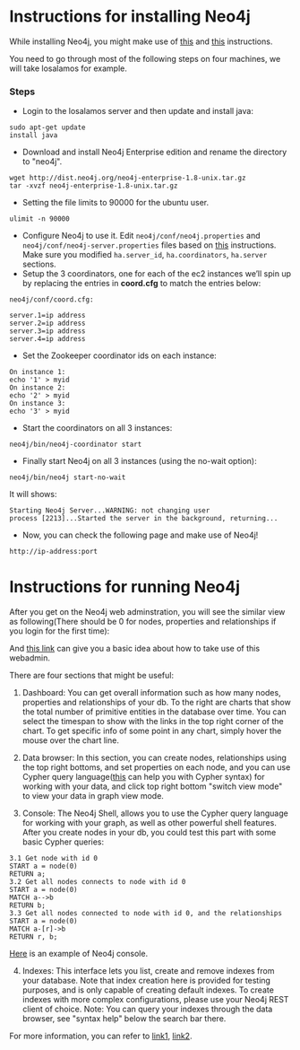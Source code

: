 # Instructions for installing Neo4j
While installing Neo4j, you might make use of [this](http://neo4j.com/docs/stable/ha-setup-tutorial.html) and [this](https://dzone.com/articles/setting-neo4j-cluster-amazon) instructions.

You need to go through most of the following steps on four machines, we will take losalamos for example.

### Steps

- Login to the losalamos server and then update and install java:
```
sudo apt-get update
install java
```
- Download and install Neo4j Enterprise edition and rename the directory to "neo4j".
```
wget http://dist.neo4j.org/neo4j-enterprise-1.8-unix.tar.gz
tar -xvzf neo4j-enterprise-1.8-unix.tar.gz
```
- Setting the file limits to 90000 for the ubuntu user.
```
ulimit -n 90000
```
- Configure Neo4j to use it. Edit `neo4j/conf/neo4j.properties` and `neo4j/conf/neo4j-server.properties` files based on [this](https://dzone.com/articles/setting-neo4j-cluster-amazon) instructions. Make sure you modified `ha.server_id`, `ha.coordinators`, `ha.server` sections.
- Setup the 3 coordinators, one for each of the ec2 instances we’ll spin up by replacing the entries in **coord.cfg** to match the entries below:
```
neo4j/conf/coord.cfg:

server.1=ip address
server.2=ip address
server.3=ip address
server.4=ip address
```
- Set the Zookeeper coordinator ids on each instance:
```
On instance 1:
echo '1' > myid   
On instance 2:
echo '2' > myid
On instance 3:
echo '3' > myid
```
- Start the coordinators on all 3 instances:
```
neo4j/bin/neo4j-coordinator start
```
- Finally start Neo4j on all 3 instances (using the no-wait option):
```
neo4j/bin/neo4j start-no-wait
```
It will shows:
```
Starting Neo4j Server...WARNING: not changing user
process [2213]...Started the server in the background, returning...
```
- Now, you can check the following page and make use of Neo4j!
```
http://ip-address:port
```

# Instructions for running Neo4j

After you get on the Neo4j web adminstration, you will see the similar view as following(There should be 0 for nodes, properties and relationships if you login for the first time):

And [this link](https://www.youtube.com/watch?v=bqvDSioHYq8) can give you a basic idea about how to take use of this webadmin.

There are four sections that might be useful:

1. Dashboard:
You can get overall information such as how many nodes, properties and relationships of your db.
To the right are charts that show the total number of primitive entities in the database over time. You can select the timespan to show with the links in the top right corner of the chart. To get specific info of some point in any chart, simply hover the mouse over the chart line.

2. Data browser:
In this section, you can create nodes, relationships using the top right bottoms, and set properties on each node, and you can use Cypher query language([this](http://neo4j.com/docs/1.8/cypher-query-lang.html) can help you with Cypher syntax) for working with your data, and click top right bottom "switch view mode" to view your data in graph view mode.

3. Console:
The Neo4j Shell, allows you to use the Cypher query language for working with your graph, as well as other powerful shell features.
After you create nodes in your db, you could test this part with some basic Cypher queries:
```
3.1 Get node with id 0
START a = node(0)
RETURN a;
3.2 Get all nodes connects to node with id 0
START a = node(0)
MATCH a-->b
RETURN b;
3.3 Get all nodes connected to node with id 0, and the relationships
START a = node(0)
MATCH a-[r]->b
RETURN r, b;
```
[Here](http://console.neo4j.org/) is an example of Neo4j console.

4. Indexes:
This interface lets you list, create and remove indexes from your database.
Note that index creation here is provided for testing purposes, and is only capable of creating default indexes. To create indexes with more complex configurations, please use your Neo4j REST client of choice.
Note: You can query your indexes through the data browser, see "syntax help" below the search bar there.

For more information, you can refer to [link1](https://www.youtube.com/watch?v=UJ81zWBMguc&list=PLAWPhrZnH759YHRieMBzsQRvr56JcYx5l), [link2](https://www.youtube.com/watch?v=tyNWT85Z0mc).
